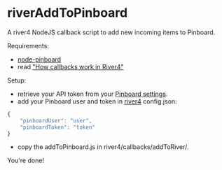 # riverAddToPinboard
A river4 NodeJS callback script to add new incoming items to Pinboard.

Requirements:
- [node-pinboard](https://github.com/maxmechanic/node-pinboard)
- read ["How callbacks work in River4"](https://github.com/scripting/river4/wiki/How-callbacks-work-in-River4)

Setup:
- retrieve your API token from your [Pinboard settings](https://pinboard.in/settings/password). 
- add your Pinboard user and token in [river4](https://github.com/scripting/river4) config.json:
```javascript
{
    "pinboardUser": "user",
    "pinboardToken": "token"
}
```
- copy the addToPinboard.js in river4/callbacks/addToRiver/.

You're done!
